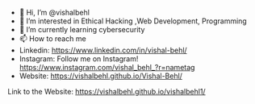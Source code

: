 - 👋 Hi, I’m @vishalbehl
- 👀 I’m interested in Ethical Hacking ,Web Development, Programming
- 🌱 I’m currently learning cybersecurity
- 📫 How to reach me
- Linkedin:  https://www.linkedin.com/in/vishal-behl/
- Instagram: Follow me on Instagram! https://www.instagram.com/vishal_behl_?r=nametag
- Website: https://vishalbehl.github.io/Vishal-Behl/


Link to the Website: https://vishalbehl.github.io/vishalbehl1/
